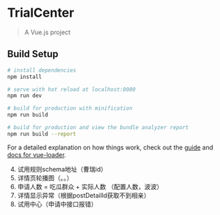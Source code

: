 # TrialCenter

> A Vue.js project

## Build Setup

``` bash
# install dependencies
npm install

# serve with hot reload at localhost:8080
npm run dev

# build for production with minification
npm run build

# build for production and view the bundle analyzer report
npm run build --report
```

For a detailed explanation on how things work, check out the [guide](http://vuejs-templates.github.io/webpack/) and [docs for vue-loader](http://vuejs.github.io/vue-loader).

4. 试用规则schema地址（曹瑞id）
8. 详情页轮播图（。。）
9. 申请人数 = 吃瓜群众 + 实际人数 （配置人数，波波）
10. 详情显示异常（根据postDetailId获取不到相亲）
11. 试用中心（申请中接口报错）
